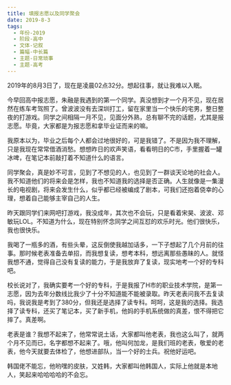 ```yaml
---
title: 填报志愿以及同学聚会
date: 2019-8-3
tags:
  - 年份-2019
  - 阶段-高中
  - 文体-记叙
  - 篇幅-中长篇
  - 主题-日常琐事
  - 主题-高考
---
```


2019年的8月3日了，现在是凌晨02点32分。想起往事，就让我难以入眠。

今早回高中报志愿，朱融是我遇到的第一个同学。真没想到才一个月不见，现在居然在练车考驾照了。曾波波没有去深圳打工，留在家里当一个快乐的宅男，整日整夜的打游戏。同学之间相隔一月不见，见面分外熟，总有聊不完的话题，尤其是报志愿。毕竟，大家都是为报志愿和拿毕业证而来的嘛。

我原本以为，毕业之后每个人都会过地很好的，可是我错了。不是因为我不理解，只是我现在常常借酒消愁。想想昨日的欢声笑语，看看明日的C市，手里握着一罐冰啤，在笔记本前敲打着不知道什么的语言。

同学聚会，真是妙不可言，见到了不想见的人，也见到了一群谈天论地的社会人。我不知道他们的将来会是怎样，我也不知道我的选择是否正确。人生就像是一集漫长的电视剧，将来会发生什么，似乎都已经被编成了剧本，可我们还抱着侥幸的心理，想着自己能够主宰自己的人生。

昨天跟同学们来网吧打游戏，我没成年，其次也不会玩，只是看着宋昊、波波、邓敏玩LOL。不知道为什么，现在特别怀念同学之间互怼的欢乐时光。他们很快乐，我也很快乐。

我喝了一瓶多的酒，有些头晕，这反倒使我越加话多，一下子想起了几个月前的往事。那时候老表准备去单招，而我想复读，想考本科，想远离那些愚昧的人。就怪我想不通，觉得自己没有复读的能力，于是我放弃了复读，现实地考一个好的专科吧。

校长说对了，我确实要考一个好的专科，于是我报了H市的职业技术学院，是第一志愿，因为去年分数线比我少了十分不知道能不能被录取。昨天老表问我不去复读吗，我说我是考到了380分，但我还是选择了读专科。呵呵，这是我的选择。我选择了读专科，还买了笔记本，买了新手机，他妈的手机系统做的真差，恨不得把它摔了。真差啊。

老表是谁？我想不起来了，他常常说土话，大家都叫他老表，我也这么叫了，就两个月不见而已，名字都想不起来了。哦，他叫何加龙，是我们班的老表，敬爱的老表，他今天就要去体检了，他想进部队，当一个好的士兵。祝他好运吧。

韩国佬不能忘，他哟嘿的皮肤，又姓韩，大家都叫他韩国人，实际上他就是本地人，笑起来哈哈哈哈的不会忘。
